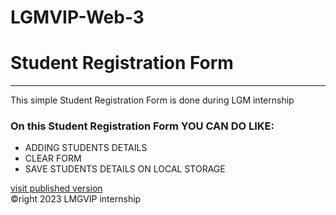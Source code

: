 # LGMVIP-Web-3
# Student Registration Form
<hr/>
<p>This simple Student Registration Form is done during LGM internship</p>
<h3>On this Student Registration Form YOU CAN DO LIKE:</h3>
<ul>
    <li>ADDING STUDENTS DETAILS</li>
    <li>CLEAR FORM</li>
    <li>SAVE STUDENTS DETAILS ON LOCAL STORAGE</li>
</ul>
<a href="https://kika1s1.github.io/LGMVIP-Web-3/"> visit published version</a>
<br/>
<footer>&copyright 2023 LMGVIP internship</footer>

